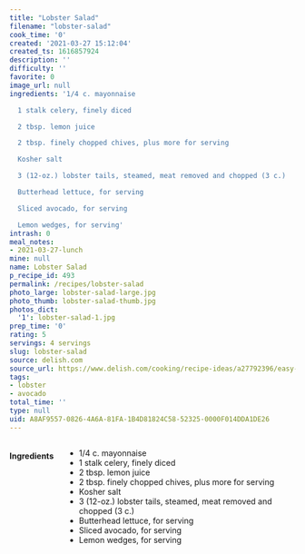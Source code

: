 ```yaml
---
title: "Lobster Salad"
filename: "lobster-salad"
cook_time: '0'
created: '2021-03-27 15:12:04'
created_ts: 1616857924
description: ''
difficulty: ''
favorite: 0
image_url: null
ingredients: '1/4 c. mayonnaise

  1 stalk celery, finely diced

  2 tbsp. lemon juice

  2 tbsp. finely chopped chives, plus more for serving

  Kosher salt

  3 (12-oz.) lobster tails, steamed, meat removed and chopped (3 c.)

  Butterhead lettuce, for serving

  Sliced avocado, for serving

  Lemon wedges, for serving'
intrash: 0
meal_notes:
- 2021-03-27-lunch
mine: null
name: Lobster Salad
p_recipe_id: 493
permalink: /recipes/lobster-salad
photo_large: lobster-salad-large.jpg
photo_thumb: lobster-salad-thumb.jpg
photos_dict:
  '1': lobster-salad-1.jpg
prep_time: '0'
rating: 5
servings: 4 servings
slug: lobster-salad
source: delish.com
source_url: https://www.delish.com/cooking/recipe-ideas/a27792396/easy-lobster-salad-recipe/
tags:
- lobster
- avocado
total_time: ''
type: null
uid: A8AF9557-0826-4A6A-81FA-1B4D81824C58-52325-0000F014DDA1DE26
---
```

<div class="large-8 medium-7 columns" id="writeup">	</div><!-- #writeup -->
</div><!-- #row-one -->
<div class="row" id="row-two">	<div class="medium-4 small-5 columns" id="ingredients"><h4>Ingredients</h4><div class="box box-ingredients content"><ul>
<li>1/4 c. mayonnaise</li>
<li>1 stalk celery, finely diced</li>
<li>2 tbsp. lemon juice</li>
<li>2 tbsp. finely chopped chives, plus more for serving</li>
<li>Kosher salt</li>
<li>3 (12-oz.) lobster tails, steamed, meat removed and chopped (3 c.)</li>
<li>Butterhead lettuce, for serving</li>
<li>Sliced avocado, for serving</li>
<li>Lemon wedges, for serving</li>
</ul>
</div>	</div>	<div class="medium-6 small-7 columns" id="directions">	</div>